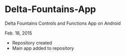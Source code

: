 # Delta-Fountains-App
Delta Fountains Controls and Functions App on Android

Feb. 18, 2015
 - Repository created
 - Main app added to repository
